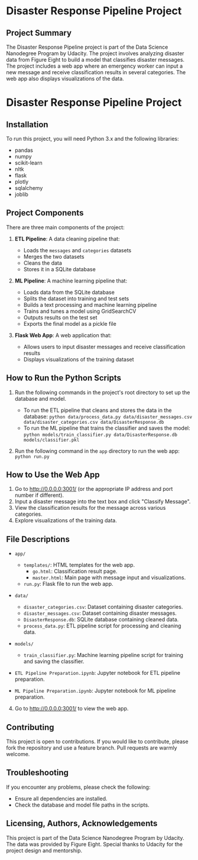# Disaster Response Pipeline Project

## Project Summary
The Disaster Response Pipeline project is part of the Data Science Nanodegree Program by Udacity. The project involves analyzing disaster data from Figure Eight to build a model that classifies disaster messages. The project includes a web app where an emergency worker can input a new message and receive classification results in several categories. The web app also displays visualizations of the data.
# Disaster Response Pipeline Project


## Installation
To run this project, you will need Python 3.x and the following libraries:
- pandas
- numpy
- scikit-learn
- nltk
- flask
- plotly
- sqlalchemy
- joblib



## Project Components
There are three main components of the project:

1. **ETL Pipeline**: A data cleaning pipeline that:
   - Loads the `messages` and `categories` datasets
   - Merges the two datasets
   - Cleans the data
   - Stores it in a SQLite database

2. **ML Pipeline**: A machine learning pipeline that:
   - Loads data from the SQLite database
   - Splits the dataset into training and test sets
   - Builds a text processing and machine learning pipeline
   - Trains and tunes a model using GridSearchCV
   - Outputs results on the test set
   - Exports the final model as a pickle file

3. **Flask Web App**: A web application that:
   - Allows users to input disaster messages and receive classification results
   - Displays visualizations of the training dataset

## How to Run the Python Scripts
1. Run the following commands in the project's root directory to set up the database and model.

    - To run the ETL pipeline that cleans and stores the data in the database:
        `python data/process_data.py data/disaster_messages.csv data/disaster_categories.csv data/DisasterResponse.db`
    - To run the ML pipeline that trains the classifier and saves the model:
        `python models/train_classifier.py data/DisasterResponse.db models/classifier.pkl`

2. Run the following command in the `app` directory to run the web app:
   `python run.py`

## How to Use the Web App
1. Go to http://0.0.0.0:3001/ (or the appropriate IP address and port number if different).
2. Input a disaster message into the text box and click "Classify Message".
3. View the classification results for the message across various categories.
4. Explore visualizations of the training data.

## File Descriptions
- `app/`
  - `templates/`: HTML templates for the web app.
    - `go.html`: Classification result page.
    - `master.html`: Main page with message input and visualizations.
  - `run.py`: Flask file to run the web app.

- `data/`
  - `disaster_categories.csv`: Dataset containing disaster categories.
  - `disaster_messages.csv`: Dataset containing disaster messages.
  - `DisasterResponse.db`: SQLite database containing cleaned data.
  - `process_data.py`: ETL pipeline script for processing and cleaning data.

- `models/`
  - `train_classifier.py`: Machine learning pipeline script for training and saving the classifier.

- `ETL Pipeline Preparation.ipynb`: Jupyter notebook for ETL pipeline preparation.
- `ML Pipeline Preparation.ipynb`: Jupyter notebook for ML pipeline preparation.

4. Go to http://0.0.0.0:3001/ to view the web app.


## Contributing
This project is open to contributions. If you would like to contribute, please fork the repository and use a feature branch. Pull requests are warmly welcome.


## Troubleshooting
If you encounter any problems, please check the following:
- Ensure all dependencies are installed.
- Check the database and model file paths in the scripts.



## Licensing, Authors, Acknowledgements
This project is part of the Data Science Nanodegree Program by Udacity. The data was provided by Figure Eight. Special thanks to Udacity for the project design and mentorship.